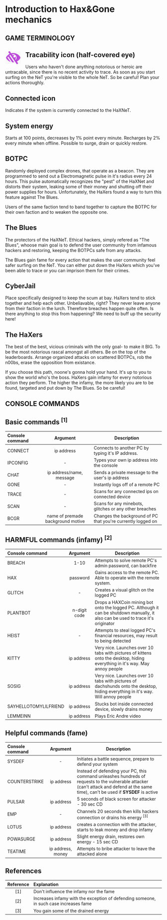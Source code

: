 # Introduction to Hax&Gone mechanics

## **GAME TERMINOLOGY**
## Tracability icon (half-covered eye) <img src="server/src/img/TraceEye.png" alt="TraceEye" width="50" style="float:left;padding-right:15px"/>

Users who haven't done anything notorious or heroic are untracable, since there is no recent activity to trace. As soon as you start surfing on the NeT you're visible to the whole NeT. So be careful! Plan your actions thoroughly.

## Connected icon
Indicates if the system is currently connected to the HaXNeT.

## System energy 
Starts at 100 points, decreases by 1% point every minute. Recharges by 2% every minute when offline. Possible to surge, drain or quickly restore. 

## BOTPC
Randomly deployed complex drones, that operate as a beacon. They are programmed to send out a Electromagnetic pulse in it's radius every 24 hours. This pulse automatically recognizes the "pest" of the HaXNet and distorts their system, leaking some of their money and shutting off their power supplies for hours. Unfortunately, the HaXers found a way to turn this feature against The Blues.

Users of the same faction tend to band together to capture the BOTPC for their own faction and to weaken the opposite one.

## The Blues
The protectors of the HaXNeT. Ethical hackers, simply refered as "The Blues", whoose main goal is to defend the user community from infamous hackers and restoring, keeping the BOTPCs safe from any attacks. 

The Blues gain fame for every action that makes the user community feel safer surfing on the NeT. You can either put down the HaXers which you've been able to trace or you can imprison them for their crimes.

## CyberJail
Place specifically designed to keep the scum at bay. HaXers tend to stick together and help each other. Unbeliavable, right? They never leave anyone from their faction in the lurch. Therefore breaches happen quite often. Is there anything to stop this from happening? We need to buff up the security here!

## The HaXers
The best of the best, vicious criminals with the only goal- to make it BIG. To be the most notorious rascal amongst all others. Be on the top of the leaderboards. Arrange organized attacks on scattered BOTPCs, rob the n00bs, erase the opposition from existance. 

If you choose this path, noone's gonna hold your hand. It's up to you to show the world who's the boss. HaXers gain infamy for every notorious action they perform. The higher the infamy, the more likely you are to be found, targeted and put down by The Blues. So be careful!

## **CONSOLE COMMANDS**

## Basic commands <sup>[1]</sup>

Console command |          Argument           | Description
:-------------- | :-------------------------: | ------------------------------------------------------
CONNECT         |         ip address          | Connects to another PC by typing it's IP address.
IPCONFIG        |              -              | Types your own ip address into the console
CHAT            | ip address/name, message | Sends a private message to the user's ip address
GONE            |              -              | Instantly logs off of a remote PC
TRACE            |              -              | Scans for any connected ips on connected device
SCAN            |              -              | Scans for any minebots, glitches or any other breaches
BCGR | name of premade background motive | Changes the background of PC that you're currently logged on |

## HARMFUL commands (infamy) <sup>[2]</sup>

Console command |   Argument   | Description
:-------------- | :----------: | ---------------------------------------------------------------------------------------------------------------------------------
BREACH          |     1-10     | Attempts to solve remote PC's admin password, can backfire
HAX             |   password   | Gains access to the remote PC. Able to operate with the remote system.
GLITCH          |      -       | Creates a visual glitch on the logged PC
PLANTBOT        | n-digit code | Drops a HAXCoin mining bot onto the logged PC. Although it can be shutdown manually, it also can be used to trace it's originator
HEIST           |      -       | Attempts to steal logged PC's financial resources, may result to being detected
KITTY           |  ip address  | Very nice. Launches over 10 tabs with pictures of kittens onto the desktop, hiding everything in it's way. May annoy people
SOSIG           |  ip address  | Very nice. Launches over 10 tabs with pictures of dachshunds onto the desktop, hiding everything in it's way. Will annoy people
SAYHELLOTOMYLILFRIEND            |              ip address              | Stucks bot inside connected device, slowly drains money
LEMMEINN           |              ip address              | Plays Eric Andre video

## Helpful commands (fame)

Console command |  Argument  | Description
:-------------- | :--------: | --------------------------------------------------------------------------------------------------------------------------------------------------------------------------------------
SYSDEF          |     -      | Initiates a battle sequence, prepare to defend your system
COUNTERSTRIKE   | ip address | Instead of defending your PC, this command unleashes hundreds of requests to the vulnerable attacker (can't attack and defend at the same time), can't be used if **SYSDEF** is active
PULSAR            |              ip address              | 5 seconds of black screen for attacker - 30 sec CD
EMP            |              -              | Channels 20 seconds then kills hackers connection or drains his energy <sup>[3]</sup>
LOTUS          |              ip address              | creates a connection with the attacker, starts to leak money and drop infamy
POWASURGE            |              ip address              | Slight energy drain, restores own energy - 15 sec CD
TEATIME            |              ip address, money              | Attempts to bribe attacker to leave the attacked alone

## References

|Reference |  Explanation  |
|:--------------: | :-------- |
|[1]| Don't influence the infamy nor the fame|
|[2] | Increases infamy with the exception of defending someone, in such case increases fame|
|[3]| You gain some of the drained energy|

